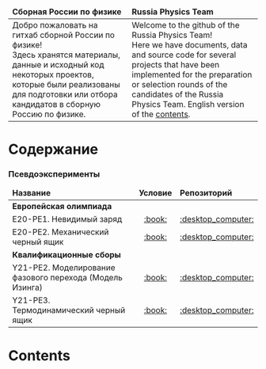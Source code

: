 <table>
	<thead>
		<tr>
			<td><strong>Сборная России по физике</strong></td>
			<td><strong>Russia Physics Team</strong></td>
		</tr>
	</thead>
	<tbody>
		<tr>
			<td>Добро пожаловать на гитхаб сборной России по физике!<br />Здесь хранятся материалы, данные и исходный код некоторых проектов, которые были реализованы для подготовки или отбора кандидатов в сборную Россию по физике.</td>
			<td>Welcome to the github of the Russia Physics Team!<br />Here we have documents, data and source code for several projects that have been implemented for the preparation or selection rounds of the candidates of the Russia Physics Team. English version of the <a href="#contents_en">contents</a>.</td>
		</tr>
	</tbody>
</table>

# Содержание
### Псевдоэксперименты
<table>
	<thead>
		<tr>
			<td><strong>Название</strong></td>
			<td><strong>Условие</strong></td>
			<td><strong>Репозиторий</strong></td>
		</tr>
	</thead>
	<tbody>
		<tr>
			<td colspan="3"><strong>Европейская олимпиада</strong></td>
		</tr>
		<tr>
			<td>E20-PE1. Невидимый заряд</td>
			<td align="center"><a href="https://pho.rs/p/1309">:book:</a></td>
			<td align="center"><a href="https://github.com/pho-rs/E20-PE1.-Hidden-charge">:desktop_computer:</a></td>
		</tr>
		<tr>
			<td>E20-PE2. Механический черный ящик</td>
			<td align="center"><a href="https://pho.rs/p/1314">:book:</a></td>
			<td align="center"><a href="https://github.com/pho-rs/E20-PE2.-Mechanical-black-box">:desktop_computer:</a></td>
		</tr>
		<tr>
			<td colspan="3"><strong>Квалификационные сборы</strong></td>
		</tr>
		<tr>
			<td>Y21-PE2. Моделирование фазового перехода (Модель Изинга)</td>
			<td align="center"><a href="https://pho.rs/p/243">:book:</a></td>
			<td align="center"><a href="https://github.com/pho-rs/Y21-PE2.-Ising-Model">:desktop_computer:</a></td>
		</tr>
		<tr>
			<td>Y21-PE3. Термодинамический черный ящик</td>
			<td align="center"><a href="https://pho.rs/p/244">:book:</a></td>
			<td align="center"><a href="https://github.com/pho-rs/Y21-PE3.-Black-box-in-thermodynamics">:desktop_computer:</a></td>
		</tr>
	</tbody>
</table>

<h1 id="contents_en">Contents</h1>
